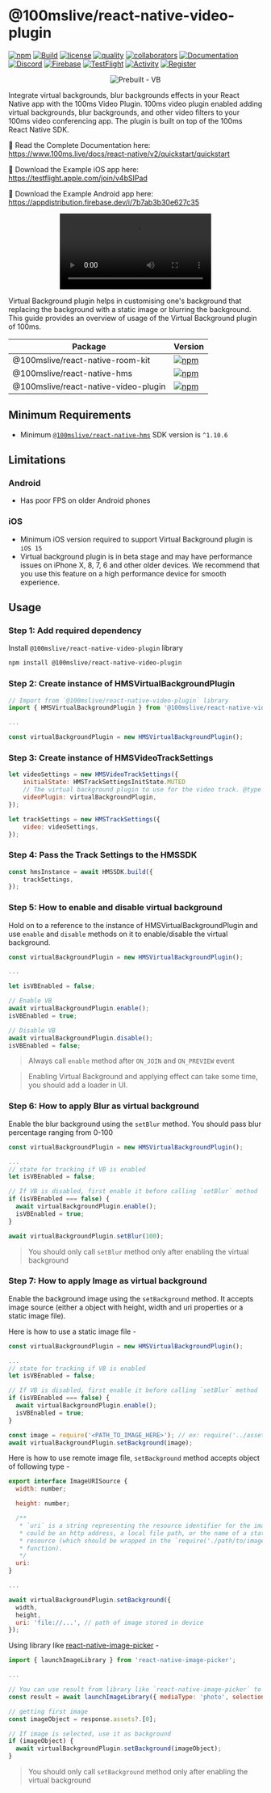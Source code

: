 # @100mslive/react-native-video-plugin

[![npm](https://img.shields.io/npm/v/@100mslive/react-native-video-plugin)](https://www.npmjs.com/package/@100mslive/react-native-video-plugin)
[![Build](https://github.com/100mslive/100ms-react-native/actions/workflows/build.yml/badge.svg?branch=develop)](https://github.com/100mslive/100ms-react-native/actions/workflows/build.yml)
[![license](https://img.shields.io/npm/l/@100mslive/react-native-hms)](https://www.100ms.live/)
[![quality](https://img.shields.io/npms-io/quality-score/@100mslive/react-native-hms)](https://www.npmjs.com/package/@100mslive/react-native-hms)
[![collaborators](https://img.shields.io/npm/collaborators/@100mslive/react-native-hms)](https://www.npmjs.com/package/@100mslive/react-native-hms)
[![Documentation](https://img.shields.io/badge/Read-Documentation-blue)](https://docs.100ms.live/react-native/v2/foundation/basics)
[![Discord](https://img.shields.io/discord/843749923060711464?label=Join%20on%20Discord)](https://100ms.live/discord)
[![Firebase](https://img.shields.io/badge/Download%20Android-Firebase-green)](https://appdistribution.firebase.dev/i/7b7ab3b30e627c35)
[![TestFlight](https://img.shields.io/badge/Download%20iOS-TestFlight-blue)](https://testflight.apple.com/join/v4bSIPad)
[![Activity](https://img.shields.io/github/commit-activity/m/100mslive/react-native-hms.svg)](https://github.com/100mslive/100ms-react-native/projects?type=classic)
[![Register](https://img.shields.io/badge/Contact-Know%20More-blue)](https://dashboard.100ms.live/register)

<p align="center" width="100%">
<img alt="Prebuilt - VB" src="https://github.com/100mslive/flutter-video-plugin/assets/93931528/b85b5f48-b06c-4b11-b3d6-8639f8cbd1c3">
</p>

Integrate virtual backgrounds, blur backgrounds effects in your React Native app with the 100ms Video Plugin. 100ms video plugin enabled adding virtual backgrounds, blur backgrounds, and other video filters to your 100ms video conferencing app. The plugin is built on top of the 100ms React Native SDK.

📖 Read the Complete Documentation here: https://www.100ms.live/docs/react-native/v2/quickstart/quickstart

📲 Download the Example iOS app here: https://testflight.apple.com/join/v4bSIPad

🤖 Download the Example Android app here: https://appdistribution.firebase.dev/i/7b7ab3b30e627c35


<div align="center">
  <video src="https://github.com/100mslive/flutter-video-plugin/assets/93931528/c44c4501-dd70-4d92-a23d-06fee1872278" controls >
</div>


Virtual Background plugin helps in customising one's background that replacing the background with a static image or blurring the background.
This guide provides an overview of usage of the Virtual Background plugin of 100ms.

| Package                          | Version                                                                                                                                 |
| -------------------------------- | --------------------------------------------------------------------------------------------------------------------------------------- |
| @100mslive/react-native-room-kit | [![npm](https://img.shields.io/npm/v/@100mslive/react-native-room-kit)](https://www.npmjs.com/package/@100mslive/react-native-room-kit) |
| @100mslive/react-native-hms      | [![npm](https://img.shields.io/npm/v/@100mslive/react-native-hms)](https://www.npmjs.com/package/@100mslive/react-native-hms)           |
| @100mslive/react-native-video-plugin      | [![npm](https://img.shields.io/npm/v/@100mslive/react-native-video-plugin)](https://www.npmjs.com/package/@100mslive/react-native-video-plugin)  |


## Minimum Requirements

- Minimum [`@100mslive/react-native-hms`](https://github.com/100mslive/100ms-react-native) SDK version is `^1.10.6`


## Limitations

### Android
- Has poor FPS on older Android phones

### iOS
- Minimum iOS version required to support Virtual Background plugin is `iOS 15`
- Virtual background plugin is in beta stage and may have performance issues on iPhone X, 8, 7, 6 and other older devices. We recommend that you use this feature on a high performance device for smooth experience.


## Usage

### Step 1: Add required dependency

Install `@100mslive/react-native-video-plugin` library

```bash
npm install @100mslive/react-native-video-plugin
```

### Step 2: Create instance of HMSVirtualBackgroundPlugin

```js
// Import from `@100mslive/react-native-video-plugin` library
import { HMSVirtualBackgroundPlugin } from '@100mslive/react-native-video-plugin';

...

const virtualBackgroundPlugin = new HMSVirtualBackgroundPlugin();
```

### Step 3: Create instance of HMSVideoTrackSettings

```js
let videoSettings = new HMSVideoTrackSettings({
    initialState: HMSTrackSettingsInitState.MUTED
    // The virtual background plugin to use for the video track. @type {HMSVirtualBackgroundPlugin}
    videoPlugin: virtualBackgroundPlugin,
});

let trackSettings = new HMSTrackSettings({
    video: videoSettings,
});
```

### Step 4: Pass the Track Settings to the HMSSDK

```js
const hmsInstance = await HMSSDK.build({
    trackSettings,
});
```

### Step 5: How to enable and disable virtual background

Hold on to a reference to the instance of HMSVirtualBackgroundPlugin and use `enable` and `disable` methods on it to enable/disable the virtual background.

```js
const virtualBackgroundPlugin = new HMSVirtualBackgroundPlugin();

...

let isVBEnabled = false;

// Enable VB
await virtualBackgroundPlugin.enable();
isVBEnabled = true;

// Disable VB
await virtualBackgroundPlugin.disable();
isVBEnabled = false;
```

> Always call `enable` method after `ON_JOIN` and `ON_PREVIEW` event

> Enabling Virtual Background and applying effect can take some time, you should add a loader in UI.

### Step 6: How to apply Blur as virtual background

Enable the blur background using the `setBlur` method. You should pass blur percentage ranging from 0-100

```js
const virtualBackgroundPlugin = new HMSVirtualBackgroundPlugin();

...
// state for tracking if VB is enabled
let isVBEnabled = false;

// If VB is disabled, first enable it before calling `setBlur` method
if (isVBEnabled === false) {
  await virtualBackgroundPlugin.enable();
  isVBEnabled = true;
}

await virtualBackgroundPlugin.setBlur(100);
```

> You should only call `setBlur` method only after enabling the virtual background

### Step 7: How to apply Image as virtual background

Enable the background image using the `setBackground` method. It accepts image source (either a object with height, width and uri properties or a static image file).

Here is how to use a static image file -

```js
const virtualBackgroundPlugin = new HMSVirtualBackgroundPlugin();

...
// state for tracking if VB is enabled
let isVBEnabled = false;

// If VB is disabled, first enable it before calling `setBlur` method
if (isVBEnabled === false) {
  await virtualBackgroundPlugin.enable();
  isVBEnabled = true;
}

const image = require('<PATH_TO_IMAGE_HERE>'); // ex: require('../assets/VB-1.jpg')
await virtualBackgroundPlugin.setBackground(image);
```

Here is how to use remote image file, `setBackground` method accepts object of following type -

```js
export interface ImageURISource {
  width: number;

  height: number;

  /**
   * `uri` is a string representing the resource identifier for the image, which
   * could be an http address, a local file path, or the name of a static image
   * resource (which should be wrapped in the `require('./path/to/image.png')`
   * function).
   */
  uri:
}

...

await virtualBackgroundPlugin.setBackground({
  width,
  height,
  uri: 'file://...', // path of image stored in device
});
```

Using library like [react-native-image-picker](https://www.npmjs.com/package/react-native-image-picker) -

```js
import { launchImageLibrary } from 'react-native-image-picker';

...

// You can use result from library like `react-native-image-picker` to use images from photo library
const result = await launchImageLibrary({ mediaType: 'photo', selectionLimit: 1 });

// getting first image
const imageObject = response.assets?.[0];

// If image is selected, use it as background
if (imageObject) {
  await virtualBackgroundPlugin.setBackground(imageObject);
}
```

> You should only call `setBackground` method only after enabling the virtual background
